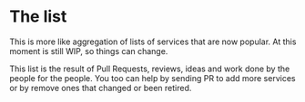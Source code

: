 # The list 

This is more like aggregation of lists of services that are now popular. At this moment is still WIP, so things can change. 


This list is the result of Pull Requests, reviews, ideas and work done by the people for the people. 
You too can help by sending PR to add more services or by remove ones that changed or been retired.

